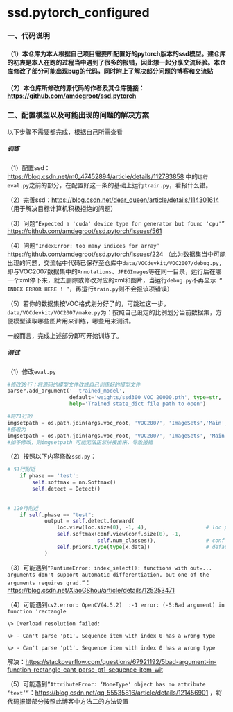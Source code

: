 # ssd.pytorch_configured

### 一、代码说明



#### （1）本仓库为本人根据自己项目需要所配置好的pytorch版本的ssd模型。建仓库的初衷是本人在跑的过程当中遇到了很多的报错，因此想一起分享交流经验。本仓库修改了部分可能出现bug的代码，同时附上了解决部分问题的博客和交流贴



#### （2）本仓库所修改的源代码的作者及其仓库链接：https://github.com/amdegroot/ssd.pytorch



### 二、配置模型以及可能出现的问题的解决方案



以下步骤不需要都完成，根据自己所需查看



##### 训练



（1）配置ssd：https://blog.csdn.net/m0_47452894/article/details/112783858 中的`运行eval.py`之前的部分，在配置好这一条的基础上运行`train.py`，看报什么错。



（2）完善ssd：https://blog.csdn.net/dear_queen/article/details/114301614   （用于解决目标计算机积极拒绝的问题）



（3）问题`“Expected a 'cuda' device type for generator but found 'cpu'”` https://github.com/amdegroot/ssd.pytorch/issues/561



（4）问题`“IndexError: too many indices for array”` https://github.com/amdegroot/ssd.pytorch/issues/224  （此为数据集当中可能出现的问题，交流帖中代码已保存至仓库中`data/VOCdevkit/VOC2007/debug.py`，即与VOC2007数据集中的`Annotations`、`JPEGImages`等在同一目录，运行后在哪一个xml停下来，就去删除或修改对应的xml和图片，当运行`debug.py`不再显示` “ INDEX ERROR HERE ! ”`，再运行`train.py`则不会报该项错误）



（5）若你的数据集按VOC格式划分好了的，可跳过这一步，`data/VOCdevkit/VOC2007/make.py`为：按照自己设定的比例划分当前数据集，方便模型读取哪些图片用来训练，哪些用来测试。



一般而言，完成上述部分即可开始训练了。



##### 测试



（1）修改`eval.py`

```python
#修改39行；将源码的模型文件改成自己训练好的模型文件
parser.add_argument('--trained_model',
                    default='weights/ssd300_VOC_20000.pth', type=str, 
                    help='Trained state_dict file path to open')

#将71行的
imgsetpath = os.path.join(args.voc_root, 'VOC2007', 'ImageSets','Main', '{:s}.txt')
#修改为
imgsetpath = os.path.join(args.voc_root, 'VOC2007', 'ImageSets', 'Main') + os.sep + '{:s}.txt'
#如不修改，则imgsetpath 可能无法正常拼接出来，导致报错

```



（2）按照以下内容修改`ssd.py`：

```python
# 51行附近
	if phase == 'test':
     	self.softmax = nn.Softmax()
     	self.detect = Detect()
        
        
# 120行附近        
    if self.phase == "test":
            output = self.detect.forward(
                loc.view(loc.size(0), -1, 4),                   # loc preds
                self.softmax(conf.view(conf.size(0), -1,
                             self.num_classes)),                # conf preds
                self.priors.type(type(x.data))                  # default boxes
            )
```



（3）可能遇到`”RuntimeError: index_select(): functions with out=... arguments don't support automatic differentiation, but one of the arguments requires grad.”`：https://blog.csdn.net/XiaoGShou/article/details/125253471



（4）可能遇到`cv2.error: OpenCV(4.5.2)  :-1 error: (-5:Bad argument) in function 'rectangle`

`\> Overload resolution failed:`

`\> - Can't parse 'pt1'. Sequence item with index 0 has a wrong type`

`\> - Can't parse 'pt1'. Sequence item with index 0 has a wrong type`

解决：https://stackoverflow.com/questions/67921192/5bad-argument-in-function-rectangle-cant-parse-pt1-sequence-item-wit



（5）可能遇到`”AttributeError: ‘NoneType‘ object has no attribute ‘text‘“`：https://blog.csdn.net/qq_55535816/article/details/121456901 ，将代码报错部分按照此博客中方法二的方法设置



